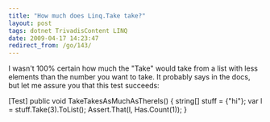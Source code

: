 ```yaml
---
title: "How much does Linq.Take take?"
layout: post
tags: dotnet TrivadisContent LINQ
date: 2009-04-17 14:23:47
redirect_from: /go/143/
---
```


I wasn't 100% certain how much the "Take" would take from a list with less elements than the number you want to take. It probably says in the docs, but let me assure you that this test succeeds:

<csharp>
[Test]
public void TakeTakesAsMuchAsThereIs()
{
  string[] stuff = {"hi"};
  var l = stuff.Take(3).ToList();
  Assert.That(l, Has.Count(1));
}
</csharp>